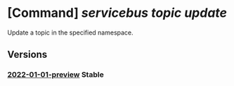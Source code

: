 # [Command] _servicebus topic update_

Update a topic in the specified namespace.

## Versions

### [2022-01-01-preview](/Resources/mgmt-plane/L3N1YnNjcmlwdGlvbnMve30vcmVzb3VyY2Vncm91cHMve30vcHJvdmlkZXJzL21pY3Jvc29mdC5zZXJ2aWNlYnVzL25hbWVzcGFjZXMve30vdG9waWNzL3t9/2022-01-01-preview.xml) **Stable**

<!-- mgmt-plane /subscriptions/{}/resourcegroups/{}/providers/microsoft.servicebus/namespaces/{}/topics/{} 2022-01-01-preview -->
